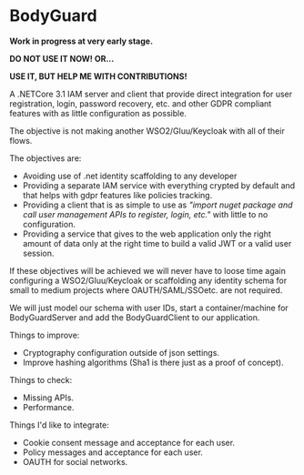 # BodyGuard 

**Work in progress at very early stage.**

**DO NOT USE IT NOW! OR...**  

**USE IT, BUT HELP ME WITH CONTRIBUTIONS!**

A .NETCore 3.1 IAM server and client that provide direct integration for 
user registration, login, password recovery, etc. and other GDPR compliant 
features with as little configuration as possible.

The objective is not making another WSO2/Gluu/Keycloak with all of their flows.

The objectives are:
* Avoiding use of .net identity scaffolding to any developer
* Providing a separate IAM service with everything crypted by default and that helps 
with gdpr features like policies tracking.
* Providing a client that is as simple to use as *"import nuget package and call
user management APIs to register, login, etc."* with little to no configuration.
* Providing a service that gives to the web application only the right amount of data 
only at the right time to build a valid JWT or a valid user session.

If these objectives will be achieved we will never have to loose time again configuring 
a WSO2/Gluu/Keycloak or scaffolding any identity schema for small to medium projects where
OAUTH/SAML/SSOetc. are not required.

We will just model our schema with user IDs, start a container/machine for BodyGuardServer and
add the BodyGuardClient to our application.

Things to improve:
* Cryptography configuration outside of json settings.
* Improve hashing algorithms (Sha1 is there just as a proof of concept).

Things to check:
* Missing APIs.
* Performance.

Things I'd like to integrate:
* Cookie consent message and acceptance for each user.
* Policy messages and acceptance for each user.
* OAUTH for social networks.
